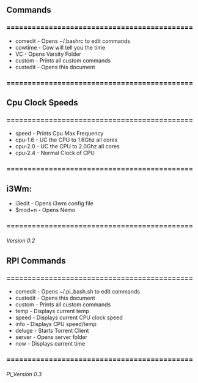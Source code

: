 ## Commands
### ============================================
   - comedit - Opens ~/.bashrc to edit commands
   - cowtime - Cow will tell you the time
   - VC - Opens Varsity Folder
   - custom - Prints all custom commands
   - custedit - Opens this document
### ============================================
## Cpu Clock Speeds
### ============================================
   - speed - Prints Cpu Max Frequency
   - cpu-1.6 - UC the CPU to 1.6Ghz all cores
   - cpu-2.0 - UC the CPU to 2.0Ghz all cores
   - cpu-2.4 - Normal Clock of CPU
### ============================================
## i3Wm:
   - i3edit - Opens i3wm config file
   - $mod+n - Opens Nemo
### ============================================

###### Version 0.2

## RPI Commands
### ============================================
   - comedit - Opens ~/.pi_bash.sh to edit commands                                                                                                                                 
   - custedit - Opens this document                                                                                                                                             
   - custom - Prints all custom commands                                                                                                                                      
   - temp - Displays current temp                                                                                                                                             
   - speed - Displays current CPU clock speed                                                                                                                                 
   - info - Displays CPU speed/temp                                                                                                                                           
   - deluge - Starts Torrent Client                                                                                                                                             
   - server - Opens server folder
   - now - Displays current time  
### ============================================

###### Pi_Version 0.3
